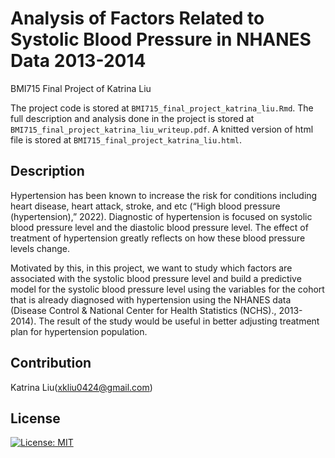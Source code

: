 # Analysis of Factors Related to Systolic Blood Pressure in NHANES Data 2013-2014
BMI715 Final Project of Katrina Liu

The project code is stored at `BMI715_final_project_katrina_liu.Rmd`. The full description and analysis done in the project is stored at `BMI715_final_project_katrina_liu_writeup.pdf`. A knitted version of html file is stored at `BMI715_final_project_katrina_liu.html`.
## Description
Hypertension has been known to increase the risk for conditions including heart disease, heart attack, stroke, and etc (“High blood pressure (hypertension),” 2022). Diagnostic of hypertension is focused on systolic blood pressure level and the diastolic blood pressure level. The effect of treatment of hypertension greatly reflects on how these blood pressure levels change.

Motivated by this, in this project, we want to study which factors are associated with the systolic blood pressure level and build a predictive model for the systolic blood pressure level using the variables for the cohort that is already diagnosed with hypertension using the NHANES data (Disease Control & National Center for Health Statistics (NCHS)., 2013-2014). The result of the study would be useful in better adjusting treatment plan for hypertension population.

## Contribution
Katrina Liu([xkliu0424@gmail.com](xkliu0424@gmail.com))

## License
[![License: MIT](https://img.shields.io/badge/License-MIT-yellow.svg)](https://opensource.org/licenses/MIT)
